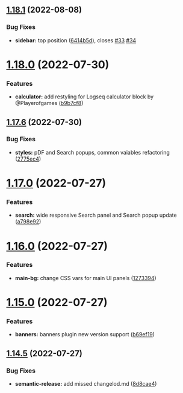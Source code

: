 ## [1.18.1](https://github.com/yoyurec/logseq-solarized-extended-theme/compare/v1.18.0...v1.18.1) (2022-08-08)


### Bug Fixes

* **sidebar:** top position ([6414b5d](https://github.com/yoyurec/logseq-solarized-extended-theme/commit/6414b5d5831b65b3a0564486e7f51677de47b7ab)), closes [#33](https://github.com/yoyurec/logseq-solarized-extended-theme/issues/33) [#34](https://github.com/yoyurec/logseq-solarized-extended-theme/issues/34)

# [1.18.0](https://github.com/yoyurec/logseq-solarized-extended-theme/compare/v1.17.6...v1.18.0) (2022-07-30)


### Features

* **calculator:** add restyling for Logseq calculator block by @Playerofgames ([b9b7cf8](https://github.com/yoyurec/logseq-solarized-extended-theme/commit/b9b7cf88578f8716ed5fa8f1eda5b9a2221c1407))

## [1.17.6](https://github.com/yoyurec/logseq-solarized-extended-theme/compare/v1.17.5...v1.17.6) (2022-07-30)


### Bug Fixes

* **styles:** pDF and Search popups, common vaiables refactoring ([2775ec4](https://github.com/yoyurec/logseq-solarized-extended-theme/commit/2775ec47ff979322bc08485da1b493573b7d9a15))

# [1.17.0](https://github.com/yoyurec/logseq-solarized-extended-theme/compare/v1.16.0...v1.17.0) (2022-07-27)


### Features

* **search:** wide responsive Search panel and Search popup update ([a798e92](https://github.com/yoyurec/logseq-solarized-extended-theme/commit/a798e92a85e74633fbdac1f0ccbee574fcd27ba6))

# [1.16.0](https://github.com/yoyurec/logseq-solarized-extended-theme/compare/v1.15.0...v1.16.0) (2022-07-27)


### Features

* **main-bg:** change CSS vars for main UI panels ([1273394](https://github.com/yoyurec/logseq-solarized-extended-theme/commit/127339434043802f8b3182312fe0854500646a43))

# [1.15.0](https://github.com/yoyurec/logseq-solarized-extended-theme/compare/v1.14.5...v1.15.0) (2022-07-27)


### Features

* **banners:** banners plugin new version support ([b69ef19](https://github.com/yoyurec/logseq-solarized-extended-theme/commit/b69ef191e948e5007ef2212c25c736a33594fd6e))

## [1.14.5](https://github.com/yoyurec/logseq-solarized-extended-theme/compare/v1.14.4...v1.14.5) (2022-07-27)


### Bug Fixes

* **semantic-release:** add missed changelod.md ([8d8cae4](https://github.com/yoyurec/logseq-solarized-extended-theme/commit/8d8cae4e965d46e90b669da795cb38fdd8578a64))
